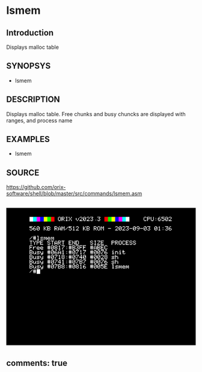 # lsmem

## Introduction

Displays malloc table

## SYNOPSYS

+ lsmem

## DESCRIPTION

Displays malloc table. Free chunks and busy chuncks are displayed with ranges, and process name

## EXAMPLES

+ lsmem

## SOURCE

https://github.com/orix-software/shell/blob/master/src/commands/lsmem.asm

![lsmem](imgs/lsmem.png)
---
comments: true
---
